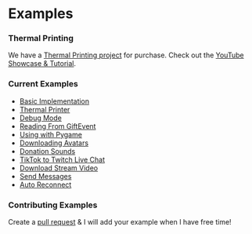 Examples
======

### Thermal Printing

We have a [Thermal Printing project](https://github.com/isaackogan/TikTokPrinter) for purchase. Check out the [YouTube Showcase & Tutorial](https://www.youtube.com/watch?v=NeapS5Jn_oo).

### Current Examples
    
- [Basic Implementation](basic.py)
- [Thermal Printer](https://github.com/isaackogan/TikTokPrinter)
- [Debug Mode](debug.py)
- [Reading From GiftEvent](gifts.py)
- [Using with Pygame](pygamex.py)
- [Downloading Avatars](avatars.py)
- [Donation Sounds](DonationSounds)
- [TikTok to Twitch Live Chat](twitch.py)
- [Download Stream Video](download.py)
- [Send Messages](message.py)
- [Auto Reconnect](reconnect.py)

### Contributing Examples

Create a [pull request](https://github.com/isaackogan/TikTok-Live-Connector/pulls) & I will add your example when I have free time!

